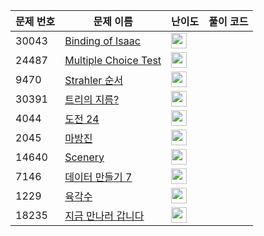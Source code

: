 | 문제 번호 | 문제 이름 | 난이도 | 풀이 코드 |
| --- | --- | --- | --- |
| 30043 | [Binding of Isaac](https://www.acmicpc.net/problem/30043) | <img height="25px" width="25px=" src="https://static.solved.ac/tier_small/23.svg"/> |  |
| 24487 | [Multiple Choice Test](https://www.acmicpc.net/problem/24487) | <img height="25px" width="25px=" src="https://static.solved.ac/tier_small/22.svg"/> |  |
| 9470 | [Strahler 순서](https://www.acmicpc.net/problem/9470) | <img height="25px" width="25px=" src="https://static.solved.ac/tier_small/13.svg"/> |  |
| 30391 | [트리의 지름?](https://www.acmicpc.net/problem/30391) | <img height="25px" width="25px=" src="https://static.solved.ac/tier_small/12.svg"/> |  |
| 4044 | [도전 24](https://www.acmicpc.net/problem/4044) | <img height="25px" width="25px=" src="https://static.solved.ac/tier_small/14.svg"/> |  |
| 2045 | [마방진](https://www.acmicpc.net/problem/2045) | <img height="25px" width="25px=" src="https://static.solved.ac/tier_small/13.svg"/> |  |
| 14640 | [Scenery](https://www.acmicpc.net/problem/14640) | <img height="25px" width="25px=" src="https://static.solved.ac/tier_small/29.svg"/> |  |
| 7146 | [데이터 만들기 7](https://www.acmicpc.net/problem/7146) | <img height="25px" width="25px=" src="https://static.solved.ac/tier_small/12.svg"/> |  |
| 1229 | [육각수](https://www.acmicpc.net/problem/1229) | <img height="25px" width="25px=" src="https://static.solved.ac/tier_small/12.svg"/> |  |
| 18235 | [지금 만나러 갑니다](https://www.acmicpc.net/problem/18235) | <img height="25px" width="25px=" src="https://static.solved.ac/tier_small/13.svg"/> |  |
